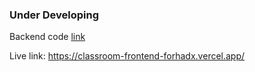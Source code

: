 ### Under Developing

Backend code [link](https://github.com/Forhadx/student-attandance-server)

Live link: https://classroom-frontend-forhadx.vercel.app/
